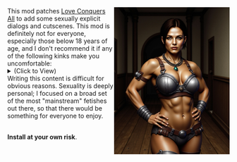 <img align="right" src="https://github.com/LCA-EET/LCA_Explicit/blob/main/EE/img/corwin.png" width=262 height=334>
This mod patches <a href="https://github.com/LCA-EET/LCA">Love Conquers All</a> to add some sexually explicit dialogs and cutscenes. This mod is definitely not for everyone, especially those below 18 years of age, and I don't recommend it if any of the following kinks make you uncomfortable:
<details>
<summary>(Click to View)</summary>
<br>
- Bondage / BDSM<br>
- Cuckolding<br>
- Dominance<br>
- Erotic Asphyxiation<br>
- Exhibitionism<br>
- Foot Fetishism<br>
- Humiliation<br>
- Masochism<br>
- Oral Stimulation<br>
- Quirofilia<br>
</details>
Writing this content is difficult for obvious reasons. Sexuality is deeply personal; I focused on a broad set of the most "mainstream" fetishes out there, so that there would be something for everyone to enjoy.<br><br>

**Install at your own risk**.
